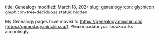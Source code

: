 title: Genealogy
modified: March 18, 2024
slug: genealogy
icon: glyphicon glyphicon-tree-deciduous
status: hidden

My Genealogy pages have moved to
[https://genealogy.minchin.ca/](https://genealogy.minchin.ca/).
Please update your bookmarks accordingly.
